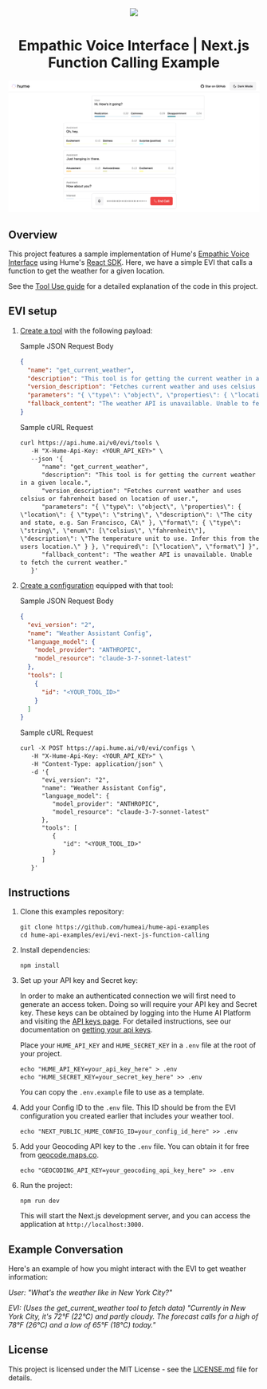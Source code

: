 <div align="center">
  <img src="https://storage.googleapis.com/hume-public-logos/hume/hume-banner.png">
  <h1>Empathic Voice Interface | Next.js Function Calling Example</h1>
</div>

![preview.png](preview.png)

## Overview

This project features a sample implementation of Hume's [Empathic Voice Interface](https://dev.hume.ai/docs/empathic-voice-interface-evi/overview) using Hume's [React SDK](https://github.com/HumeAI/empathic-voice-api-js/tree/main/packages/react). Here, we have a simple EVI that calls a function to get the weather for a given location.

See the [Tool Use guide](https://dev.hume.ai/docs/empathic-voice-interface-evi/features/tool-use) for a detailed explanation of the code in this project.

## EVI setup

1. [Create a tool](https://dev.hume.ai/docs/empathic-voice-interface-evi/tool-use#create-a-tool) with the following payload:

   Sample JSON Request Body

   ```json
   {
     "name": "get_current_weather",
     "description": "This tool is for getting the current weather in a given locale.",
     "version_description": "Fetches current weather and uses celsius or fahrenheit based on location of user.",
     "parameters": "{ \"type\": \"object\", \"properties\": { \"location\": { \"type\": \"string\", \"description\": \"The city and state, e.g. San Francisco, CA\" }, \"format\": { \"type\": \"string\", \"enum\": [\"celsius\", \"fahrenheit\"], \"description\": \"The temperature unit to use. Infer this from the users location.\" } }, \"required\": [\"location\", \"format\"] }",
     "fallback_content": "The weather API is unavailable. Unable to fetch the current weather."
   }
   ```

   Sample cURL Request

   ```cURL
   curl https://api.hume.ai/v0/evi/tools \
      -H "X-Hume-Api-Key: <YOUR_API_KEY>" \
      --json '{
         "name": "get_current_weather",
         "description": "This tool is for getting the current weather in a given locale.",
         "version_description": "Fetches current weather and uses celsius or fahrenheit based on location of user.",
         "parameters": "{ \"type\": \"object\", \"properties\": { \"location\": { \"type\": \"string\", \"description\": \"The city and state, e.g. San Francisco, CA\" }, \"format\": { \"type\": \"string\", \"enum\": [\"celsius\", \"fahrenheit\"], \"description\": \"The temperature unit to use. Infer this from the users location.\" } }, \"required\": [\"location\", \"format\"] }",
         "fallback_content": "The weather API is unavailable. Unable to fetch the current weather."
      }'
   ```

2. [Create a configuration](https://dev.hume.ai/docs/empathic-voice-interface-evi/tool-use#create-a-configuration) equipped with that tool:

   Sample JSON Request Body

   ```json
   {
     "evi_version": "2",
     "name": "Weather Assistant Config",
     "language_model": {
       "model_provider": "ANTHROPIC",
       "model_resource": "claude-3-7-sonnet-latest"
     },
     "tools": [
       {
         "id": "<YOUR_TOOL_ID>"
       }
     ]
   }
   ```

   Sample cURL Request

   ```cURL
   curl -X POST https://api.hume.ai/v0/evi/configs \
      -H "X-Hume-Api-Key: <YOUR_API_KEY>" \
      -H "Content-Type: application/json" \
      -d '{
         "evi_version": "2",
         "name": "Weather Assistant Config",
         "language_model": {
            "model_provider": "ANTHROPIC",
            "model_resource": "claude-3-7-sonnet-latest"
         },
         "tools": [
            {
               "id": "<YOUR_TOOL_ID>"
            }
         ]
      }'
   ```

## Instructions

1. Clone this examples repository:

   ```shell
   git clone https://github.com/humeai/hume-api-examples
   cd hume-api-examples/evi/evi-next-js-function-calling
   ```

2. Install dependencies:

   ```shell
   npm install
   ```

3. Set up your API key and Secret key:

   In order to make an authenticated connection we will first need to generate an access token. Doing so will require your API key and Secret key. These keys can be obtained by logging into the Hume AI Platform and visiting the [API keys page](https://platform.hume.ai/settings/keys). For detailed instructions, see our documentation on [getting your api keys](https://dev.hume.ai/docs/introduction/api-key).

   Place your `HUME_API_KEY` and `HUME_SECRET_KEY` in a `.env` file at the root of your project.

   ```shell
   echo "HUME_API_KEY=your_api_key_here" > .env
   echo "HUME_SECRET_KEY=your_secret_key_here" >> .env
   ```

   You can copy the `.env.example` file to use as a template.

4. Add your Config ID to the `.env` file. This ID should be from the EVI configuration you created earlier that includes your weather tool.

   ```shell
   echo "NEXT_PUBLIC_HUME_CONFIG_ID=your_config_id_here" >> .env
   ```

5. Add your Geocoding API key to the `.env` file. You can obtain it for free from [geocode.maps.co](https://geocode.maps.co/).

   ```shell
   echo "GEOCODING_API_KEY=your_geocoding_api_key_here" >> .env
   ```

6. Run the project:

   ```shell
   npm run dev
   ```

   This will start the Next.js development server, and you can access the application at `http://localhost:3000`.

## Example Conversation

Here's an example of how you might interact with the EVI to get weather information:

_User: "What's the weather like in New York City?"_

_EVI: (Uses the get_current_weather tool to fetch data) "Currently in New York City, it's 72°F (22°C) and partly cloudy. The forecast calls for a high of 78°F (26°C) and a low of 65°F (18°C) today."_

## License

This project is licensed under the MIT License - see the [LICENSE.md](https://github.com/HumeAI/hume-api-examples/blob/main/LICENSE) file for details.
